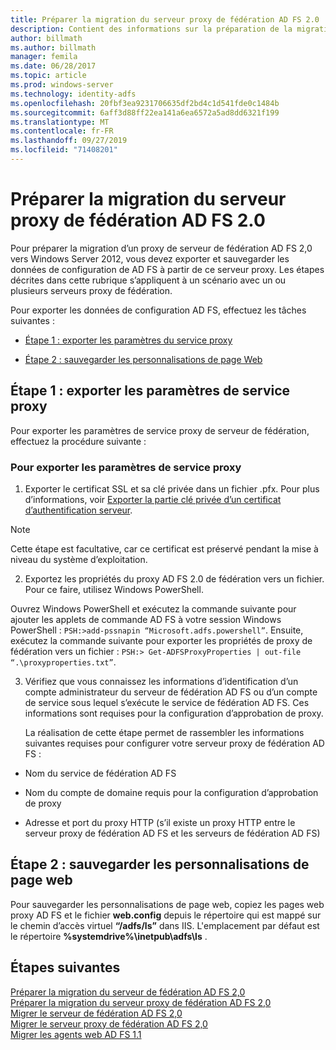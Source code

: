 ```yaml
---
title: Préparer la migration du serveur proxy de fédération AD FS 2.0
description: Contient des informations sur la préparation de la migration du proxy AD FS Server vers Windows Server 2012.
author: billmath
ms.author: billmath
manager: femila
ms.date: 06/28/2017
ms.topic: article
ms.prod: windows-server
ms.technology: identity-adfs
ms.openlocfilehash: 20fbf3ea9231706635df2bd4c1d541fde0c1484b
ms.sourcegitcommit: 6aff3d88ff22ea141a6ea6572a5ad8dd6321f199
ms.translationtype: MT
ms.contentlocale: fr-FR
ms.lasthandoff: 09/27/2019
ms.locfileid: "71408201"
---
```

# <a name="prepare-to-migrate-the-ad-fs-20-federation-server-proxy"></a>Préparer la migration du serveur proxy de fédération AD FS 2.0

Pour préparer la migration d’un proxy de serveur de fédération AD FS 2,0 vers Windows Server 2012, vous devez exporter et sauvegarder les données de configuration de AD FS à partir de ce serveur proxy.  Les étapes décrites dans cette rubrique s’appliquent à un scénario avec un ou plusieurs serveurs proxy de fédération.  
  
 Pour exporter les données de configuration AD FS, effectuez les tâches suivantes :  
  
-   [Étape 1 : exporter les paramètres du service proxy](#step-1-export-proxy-service-settings)  
  
-   [Étape 2 : sauvegarder les personnalisations de page Web](#step-2-back-up-webpage-customizations)  
  
##  <a name="step-1-export-proxy-service-settings"></a>Étape 1 : exporter les paramètres de service proxy  
 Pour exporter les paramètres de service proxy de serveur de fédération, effectuez la procédure suivante :  
  
### <a name="to-export-proxy-service-settings"></a>Pour exporter les paramètres de service proxy  
  
1.  Exporter le certificat SSL et sa clé privée dans un fichier .pfx. Pour plus d’informations, voir [Exporter la partie clé privée d’un certificat d’authentification serveur](export-the-private-key-portion-of-a-server-authentication-certificate.md).  
  
> [!NOTE]
>  Cette étape est facultative, car ce certificat est préservé pendant la mise à niveau du système d’exploitation.  
  
2. Exportez les propriétés du proxy AD FS 2.0 de fédération vers un fichier. Pour ce faire, utilisez Windows PowerShell.  
  
Ouvrez Windows PowerShell et exécutez la commande suivante pour ajouter les applets de commande AD FS à votre session Windows PowerShell : `PSH:>add-pssnapin “Microsoft.adfs.powershell”`. Ensuite, exécutez la commande suivante pour exporter les propriétés de proxy de fédération vers un fichier : `PSH:> Get-ADFSProxyProperties | out-file “.\proxyproperties.txt”`.  
  
3. Vérifiez que vous connaissez les informations d’identification d’un compte administrateur du serveur de fédération AD FS ou d’un compte de service sous lequel s’exécute le service de fédération AD FS.  Ces informations sont requises pour la configuration d’approbation de proxy.  
  
   La réalisation de cette étape permet de rassembler les informations suivantes requises pour configurer votre serveur proxy de fédération AD FS :  
  
-   Nom du service de fédération AD FS  
  
-   Nom du compte de domaine requis pour la configuration d’approbation de proxy  
  
-   Adresse et port du proxy HTTP (s’il existe un proxy HTTP entre le serveur proxy de fédération AD FS et les serveurs de fédération AD FS)  
  
##  <a name="step-2-back-up-webpage-customizations"></a>Étape 2 : sauvegarder les personnalisations de page web  
 Pour sauvegarder les personnalisations de page web, copiez les pages web proxy AD FS et le fichier **web.config** depuis le répertoire qui est mappé sur le chemin d’accès virtuel **“/adfs/ls”** dans IIS.  L'emplacement par défaut est le répertoire **%systemdrive%\inetpub\adfs\ls** .  
  
## <a name="next-steps"></a>Étapes suivantes
 [Préparer la migration du serveur de fédération AD FS 2,0](prepare-to-migrate-ad-fs-fed-server.md)   
 [Préparer la migration du serveur proxy de fédération AD FS 2,0](prepare-to-migrate-ad-fs-fed-proxy.md)   
 [Migrer le serveur de fédération AD FS 2,0](migrate-the-ad-fs-fed-server.md)   
 [Migrer le serveur proxy de fédération AD FS 2,0](migrate-the-ad-fs-2-fed-server-proxy.md)   
 [Migrer les agents web AD FS 1.1](migrate-the-ad-fs-web-agent.md)